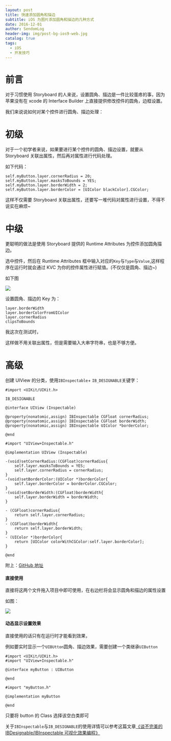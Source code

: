 ```yaml
---
layout: post
title: 快速添加圆角和描边
subtitle: iOS 为图片添加圆角和描边的几种方式
date: 2016-12-01
author: SendomLog
header-img: img/post-bg-ios9-web.jpg
catalog: true
tags:
  - iOS
  - 开发技巧
---
```


# 前言

对于习惯使用 Storyboard 的人来说，设置圆角、描边是一件比较蛋疼的事，因为苹果没有在 xcode 的 Interface Builder 上直接提供修改控件的圆角，边框设置。

我们来说说如何对某个控件进行圆角、描边处理：

# 初级

对于一个初学者来说，如果要进行某个控件的圆角、描边设置，就要从 Storyboard 关联出属性，然后再对属性进行代码处理。

如下代码：

```
self.myButton.layer.cornerRadius = 20;
self.myButton.layer.masksToBounds = YES;
self.myButton.layer.borderWidth = 2;
self.myButton.layer.borderColor = [UIColor blackColor].CGColor;
```

这样不仅需要 Storyboard 关联出属性，还要写一堆代码对属性进行设置，不得不说实在麻烦~

# 中级

更聪明的做法是使用 Storyboard 提供的 Runtime Attributes 为控件添加圆角描边。

选中控件，然后在 Runtime Attributes 框中输入对应的`Key`与`Type`与`Value`,这样程序在运行时就会通过 KVC 为你的控件属性进行赋值。(不仅仅是圆角、描边~)

如下图

![](http://ww4.sinaimg.cn/large/7853084cgw1fabg89aeqkj207b08j74y.jpg)

设置圆角、描边的 Key 为：

```
layer.borderWidth
layer.borderColorFromUIColor
layer.cornerRadius
clipsToBounds
```

我这次在测试时，

这样做不用关联出属性，但是需要输入大串字符串，也是不够方便。

# 高级

创建 UIView 的分类，使用`IBInspectable`+ `IB_DESIGNABLE`关键字：

```
#import <UIKit/UIKit.h>

IB_DESIGNABLE

@interface UIView (Inspectable)

@property(nonatomic,assign) IBInspectable CGFloat cornerRadius;
@property(nonatomic,assign) IBInspectable CGFloat borderWidth;
@property(nonatomic,assign) IBInspectable UIColor *borderColor;

@end
```

```
#import "UIView+Inspectable.h"

@implementation UIView (Inspectable)

-(void)setCornerRadius:(CGFloat)cornerRadius{
    self.layer.masksToBounds = YES;
    self.layer.cornerRadius = cornerRadius;
}
-(void)setBorderColor:(UIColor *)borderColor{
    self.layer.borderColor = borderColor.CGColor;
}
-(void)setBorderWidth:(CGFloat)borderWidth{
    self.layer.borderWidth = borderWidth;
}

- (CGFloat)cornerRadius{
    return self.layer.cornerRadius;
}
- (CGFloat)borderWidth{
    return self.layer.borderWidth;
}
- (UIColor *)borderColor{
    return [UIColor colorWithCGColor:self.layer.borderColor];
}

@end
```

附上：[GitHub 地址](https://github.com/SendomLog/CircularAndStroke.git)

#### 直接使用

直接将这两个文件拖入项目中即可使用，在右边栏将会显示圆角和描边的属性设置

如图：

![](http://ww4.sinaimg.cn/large/7853084cgw1facfqugjtbj20mp07v401.jpg)

#### 动态显示设置效果

直接使用的话只有在运行时才能看到效果，

例如要实时显示一个`UIBUtton`圆角、描边效果，需要创建一个类继承`UIButton`

```
#import <UIKit/UIKit.h>
#import "UIView+Inspectable.h"

@interface myButton : UIButton

@end
```

```
#import "myButton.h"

@implementation myButton

@end
```

只要将 button 的 Class 选择该空白类即可

关于`IBInspectable`与`IB_DESIGNABLE`的使用详情可以参考这篇文章[《谈不完美的 IBDesignable/IBInspectable 可视化效果编程》](http://www.jianshu.com/p/a90e44ba1f2b)
